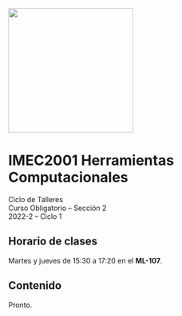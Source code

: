 <img src='.../utils/uniandes.png' width='250'/>

# IMEC2001 Herramientas Computacionales 
Ciclo de Talleres <br>
Curso Obligatorio – Sección 2 <br>
2022-2 – Ciclo 1 <br>

## Horario de clases
Martes y jueves de 15:30 a 17:20 en el <b>ML-107</b>.

## Contenido
Pronto.